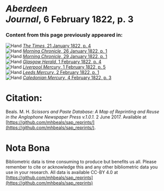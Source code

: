 # *Aberdeen Journal*, 6 February 1822, p. 3  
  
### Content from this page previously appeared in:  
![Hand](http://scissorsandpaste.net/wp-content/uploads/2017/06/smallhandpointer.png) [*The Times*, 21 January 1822, p. 4](https://mhbeals.github.io/sap_html/The-Times/The-Times-21-January-1822-p-4)  
![Hand](http://scissorsandpaste.net/wp-content/uploads/2017/06/smallhandpointer.png) [*Morning Chronicle*, 26 January 1822, p. 1](https://mhbeals.github.io/sap_html/Morning-Chronicle/Morning-Chronicle-26-January-1822-p-1)  
![Hand](http://scissorsandpaste.net/wp-content/uploads/2017/06/smallhandpointer.png) [*Morning Chronicle*, 29 January 1822, p. 1](https://mhbeals.github.io/sap_html/Morning-Chronicle/Morning-Chronicle-29-January-1822-p-1)  
![Hand](http://scissorsandpaste.net/wp-content/uploads/2017/06/smallhandpointer.png) [*Glasgow Herald*, 1 February 1822, p. 4](https://mhbeals.github.io/sap_html/Glasgow-Herald/Glasgow-Herald-1-February-1822-p-4)  
![Hand](http://scissorsandpaste.net/wp-content/uploads/2017/06/smallhandpointer.png) [*Liverpool Mercury*, 1 February 1822, p. 5](https://mhbeals.github.io/sap_html/Liverpool-Mercury/Liverpool-Mercury-1-February-1822-p-5)  
![Hand](http://scissorsandpaste.net/wp-content/uploads/2017/06/smallhandpointer.png) [*Leeds Mercury*, 2 February 1822, p. 1](https://mhbeals.github.io/sap_html/Leeds-Mercury/Leeds-Mercury-2-February-1822-p-1)  
![Hand](http://scissorsandpaste.net/wp-content/uploads/2017/06/smallhandpointer.png) [*Caledonian Mercury*, 4 February 1822, p. 3](https://mhbeals.github.io/sap_html/Caledonian-Mercury/Caledonian-Mercury-4-February-1822-p-3)  


# Citation: 

Beals. M. H. *Scissors and Paste Database: A Map of Reprinting and Reuse in the Anglophone Newspaper Press v.1.0.1.* 2 June 2017. Available at [https://github.com/mhbeals/sap_reprints/](https://github.com/mhbeals/sap_reprints/). 

# Nota Bona

Bibliometric data is time consuming to produce but benefits us all. Please remember to cite or acknowledge this and any other bibliometric data you use in your research. All data is available CC-BY 4.0 at [https://github.com/mhbeals/sap_reprints](https://github.com/mhbeals/sap_reprints)